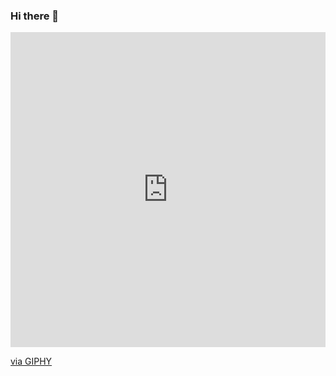 ### Hi there 👋

<!--

**DarioLopez18/DarioLopez18** is a ✨ _special_ ✨ repository because its `README.md` (this file) appears on your GitHub profile.

Here are some ideas to get you started:

- 🔭 I’m currently working on ...
- 🌱 I’m currently learning ...
- 👯 I’m looking to collaborate on ...
- 🤔 I’m looking for help with ...
- 💬 Ask me about ...
- 📫 How to reach me: ...
- 😄 Pronouns: ...
- ⚡ Fun fact: ...
-->
<div style="width: 100%; height: 0; padding-bottom: 100%; position: relative">
  <iframe
    src="https://giphy.com/embed/bGgsc5mWoryfgKBx1u"
    width="100%"
    height="100%"
    style="position: absolute"
    frameborder="0"
    class="giphy-embed"
    allowfullscreen
  ></iframe>
</div>
<p>
  <a href="https://giphy.com/gifs/computador-gu-tecnology-bGgsc5mWoryfgKBx1u"
    >via GIPHY</a
  >
</p>
